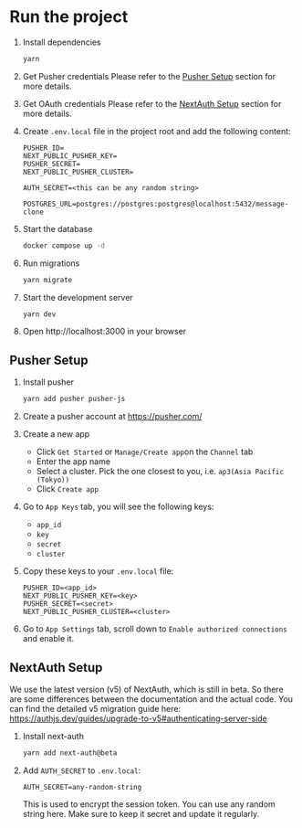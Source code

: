 # Run the project

1. Install dependencies
   ```bash
   yarn
   ```

2. Get Pusher credentials
   Please refer to the [Pusher Setup](#pusher-setup) section for more details.

3. Get OAuth credentials
   Please refer to the [NextAuth Setup](#nextauth-setup) section for more details.

4. Create `.env.local` file in the project root and add the following content:

   ```text
   PUSHER_ID=
   NEXT_PUBLIC_PUSHER_KEY=
   PUSHER_SECRET=
   NEXT_PUBLIC_PUSHER_CLUSTER=

   AUTH_SECRET=<this can be any random string>

   POSTGRES_URL=postgres://postgres:postgres@localhost:5432/message-clone
   ```

5. Start the database
   ```bash
   docker compose up -d
   ```

6. Run migrations
   ```bash
   yarn migrate
   ```

7. Start the development server
   ```bash
   yarn dev
   ```

8. Open http://localhost:3000 in your browser


## Pusher Setup

1.  Install pusher

    ```bash
    yarn add pusher pusher-js
    ```

2.  Create a pusher account at https://pusher.com/

3.  Create a new app

    - Click `Get Started` or `Manage/Create app`on the `Channel` tab
    - Enter the app name
    - Select a cluster. Pick the one closest to you, i.e. `ap3(Asia Pacific (Tokyo))`
    - Click `Create app`

4.  Go to `App Keys` tab, you will see the following keys:
    - `app_id`
    - `key`
    - `secret`
    - `cluster`

5.  Copy these keys to your `.env.local` file:

    ```text
    PUSHER_ID=<app_id>
    NEXT_PUBLIC_PUSHER_KEY=<key>
    PUSHER_SECRET=<secret>
    NEXT_PUBLIC_PUSHER_CLUSTER=<cluster>
    ```

6.  Go to `App Settings` tab, scroll down to `Enable authorized connections` and enable it.


## NextAuth Setup

We use the latest version (v5) of NextAuth, which is still in beta. So there are some differences between the documentation and the actual code. You can find the detailed v5 migration guide here: https://authjs.dev/guides/upgrade-to-v5#authenticating-server-side

1. Install next-auth

   ```bash
   yarn add next-auth@beta
   ```

2. Add `AUTH_SECRET` to `.env.local`:

   ```text
   AUTH_SECRET=any-random-string
   ```

   This is used to encrypt the session token. You can use any random string here. Make sure to keep it secret and update it regularly.